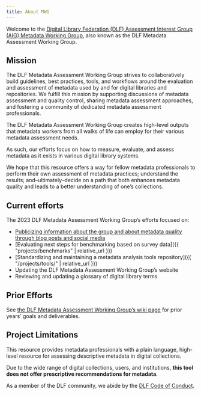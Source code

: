 ```yaml
---
title: About MWG
---
```


Welcome to the [Digital Library Federation (DLF) Assessment Interest Group (AIG) Metadata Working Group](https://wiki.diglib.org/Assessment:Metadata), also known as the DLF Metadata Assessment Working Group.

Mission
-------

The DLF Metadata Assessment Working Group strives to collaboratively build guidelines, best practices, tools, and workflows around the evaluation and assessment of metadata used by and for digital libraries and repositories. We fulfill this mission by supporting discussions of metadata assessment and quality control, sharing metadata assessment approaches, and fostering a community of dedicated metadata assessment professionals.

The DLF Metadata Assessment Working Group creates high-level outputs that metadata workers from all walks of life can employ for their various metadata assessment needs.

As such, our efforts focus on how to measure, evaluate, and assess metadata as it exists in various digital library systems.

We hope that this resource offers a way for fellow metadata professionals to perform their own assessment of metadata practices; understand the results; and–ultimately–decide on a path that both enhances metadata quality and leads to a better understanding of one’s collections.

Current efforts
------------

The 2023 DLF Metadata Assessment Working Group’s efforts focused on:

*   [Publicizing information about the group and about metadata quality through blog posts and social media](https://www.diglib.org/category/assessment/)
*   [Evaluating next steps for benchmarking based on survey data]({{ "projects/benchmarks" | relative_url }})
*   [Standardizing and maintaining a metadata analysis tools repository]({{ "/projects/tools/" | relative_url }})
*   Updating the DLF Metadata Assessment Working Group’s website
*   Reviewing and updating a glossary of digital library terms

Prior Efforts
-------------

See [the DLF Metadata Assessment Working Group’s wiki page](https://wiki.diglib.org/Assessment:Metadata) for prior years’ goals and deliverables.

Project Limitations
-------------------

This resource provides metadata professionals with a plain language, high-level resource for assessing descriptive metadata in digital collections.

Due to the wide range of digital collections, users, and institutions, **this tool does not offer prescriptive recommendations for metadata**.

As a member of the DLF community, we abide by the [DLF Code of Conduct](https://www.diglib.org/about/code-of-conduct/).
